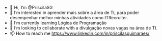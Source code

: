 - 👋 Hi, I’m @PriscilaSG
- 👀 I’m interested in aprender mais sobre a área de Ti, para poder desempenhar melhor minhas atividades como ITRecruiter.
- 🌱 I’m currently learning Lógica de Programação
- 💞️ I’m looking to collaborate with a divulgação novas vagas na área de TI.
- 📫 How to reach me https://www.linkedin.com/in/priscilasguimaraes/

<!---
PriscilaSG/PriscilaSG is a ✨ special ✨ repository because its `README.md` (this file) appears on your GitHub profile.
You can click the Preview link to take a look at your changes.
--->
